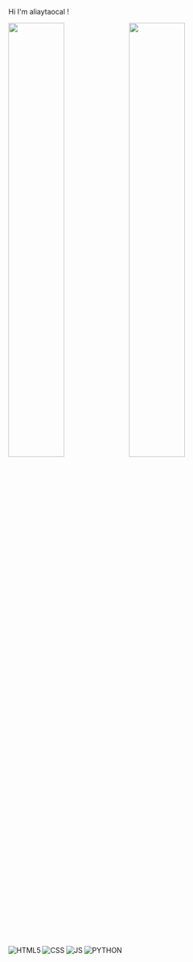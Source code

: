 Hi I'm aliaytaocal !

<img align="left" width="47%" src="https://github-readme-stats.vercel.app/api?username=aliaytanocal&show_icons=true&theme=radical" />
<img align="left" width="47%" src="https://github-readme-stats.vercel.app/api/top-langs/?username=aliaytanocal&layout=compact" />
<img align="left" alt="HTML5" src="https://img.shields.io/badge/html5-%23E34F26.svg?style=for-the-badge&logo=html5&logoColor=white" />
<img align="left" alt="CSS" src="https://img.shields.io/badge/css3-%231572B6.svg?style=for-the-badge&logo=css3&logoColor=white" />
<img align="left" alt="JS" src="https://img.shields.io/badge/javascript-%23323330.svg?style=for-the-badge&logo=javascript&logoColor=%23F7DF1E" />
<img align="left" alt="PYTHON" src="https://img.shields.io/badge/python-3670A0?style=for-the-badge&logo=python&logoColor=ffdd54" />
